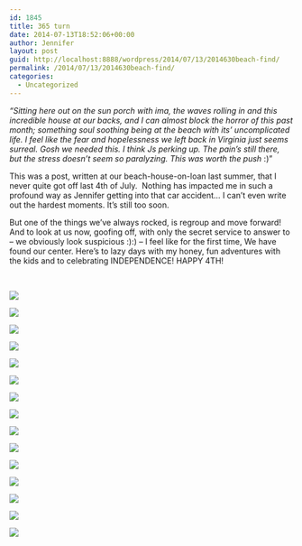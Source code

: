 ```yaml
---
id: 1845
title: 365 turn
date: 2014-07-13T18:52:06+00:00
author: Jennifer
layout: post
guid: http://localhost:8888/wordpress/2014/07/13/2014630beach-find/
permalink: /2014/07/13/2014630beach-find/
categories:
  - Uncategorized
---
```

_&#8220;Sitting here out on the sun porch with ima, the waves rolling in and this incredible house at our backs, and I can almost block the horror of this past month; something soul soothing being at the beach with its&#8217; uncomplicated life. I feel like the fear and hopelessness we left back in Virginia just seems surreal. Gosh we needed this. I think Js perking up. The pain&#8217;s still there, but the stress doesn&#8217;t seem so paralyzing. This was worth the push_ :)&#8221;

This was a post, written at our beach-house-on-loan last summer, that I never quite got off last 4th of July. &nbsp;Nothing has impacted me in such a profound way as Jennifer getting into that car accident&#8230; I can&#8217;t even write out the hardest moments. It&#8217;s still too soon.

But one of the things we&#8217;ve always rocked, is regroup and move forward! And to look at us now, goofing off, with only the secret service to answer to &#8211; we obviously look suspicious :):) &#8211; I feel like for the first time, We have found our center. Here&#8217;s to lazy days with my honey, fun adventures with the kids and to celebrating INDEPENDENCE! HAPPY 4TH!&nbsp;

 

<div class="image-gallery-wrapper">
  <p>
    <img src="http://static1.squarespace.com/static/50db6bb3e4b015296cd43789/50dfa5b1e4b0dc6320e0b5ea/53c28144e4b0da0978fd8cb0/1405275189554/2014-07-04+12.52.40.jpg.40.jpg?format=original" />
  </p>
  
  <p>
    <img src="http://static1.squarespace.com/static/50db6bb3e4b015296cd43789/50dfa5b1e4b0dc6320e0b5ea/53c28179e4b0da0978fd8ce7/1405275591707/2014-07-04+12.46.56.jpg.56.jpg?format=original" />
  </p>
  
  <p>
    <img src="http://static1.squarespace.com/static/50db6bb3e4b015296cd43789/50dfa5b1e4b0dc6320e0b5ea/53c281e6e4b0da0978fd8d36/1405256183413/2014-07-04+11.55.29.jpg.29.jpg?format=original" />
  </p>
  
  <p>
    <img src="http://static1.squarespace.com/static/50db6bb3e4b015296cd43789/50dfa5b1e4b0dc6320e0b5ea/53c2819be4b0da0978fd8d01/1405275849174/2014-07-04+12.43.48.jpg.48.jpg?format=original" />
  </p>
  
  <p>
    <img src="http://static1.squarespace.com/static/50db6bb3e4b015296cd43789/50dfa5b1e4b0dc6320e0b5ea/53c281a0e4b0da0978fd8d05/1405275904601/2014-07-04+12.29.01.jpg.01.jpg?format=original" />
  </p>
  
  <p>
    <img src="http://static1.squarespace.com/static/50db6bb3e4b015296cd43789/50dfa5b1e4b0dc6320e0b5ea/53c281a7e4b0da0978fd8d10/1405275960294/2014-07-04+12.25.12.jpg.12.jpg?format=original" />
  </p>
  
  <p>
    <img src="http://static1.squarespace.com/static/50db6bb3e4b015296cd43789/50dfa5b1e4b0dc6320e0b5ea/53c281d8e4b0da0978fd8d2e/1405276763208/2014-07-04+12.03.39.jpg.39.jpg?format=original" />
  </p>
  
  <p>
    <img src="http://static1.squarespace.com/static/50db6bb3e4b015296cd43789/50dfa5b1e4b0dc6320e0b5ea/53c2817be4b0f7bda7cd9e34/1405275651432/2014-07-04+12.45.23.jpg.23.jpg?format=original" />
  </p>
  
  <p>
    <img src="http://static1.squarespace.com/static/50db6bb3e4b015296cd43789/50dfa5b1e4b0dc6320e0b5ea/53c281aee4b0da0978fd8d13/1405276063195/2014-07-04+12.25.06.jpg.06.jpg?format=original" />
  </p>
  
  <p>
    <img src="http://static1.squarespace.com/static/50db6bb3e4b015296cd43789/50dfa5b1e4b0dc6320e0b5ea/53c281b3e4b0da0978fd8d18/1405276246566/2014-07-04+12.22.08.jpg.08.jpg?format=original" />
  </p>
  
  <p>
    <img src="http://static1.squarespace.com/static/50db6bb3e4b015296cd43789/50dfa5b1e4b0dc6320e0b5ea/53c281bee4b0da0978fd8d22/1405276386215/2014-07-04+12.19.44.jpg.44.jpg?format=original" />
  </p>
  
  <p>
    <img src="http://static1.squarespace.com/static/50db6bb3e4b015296cd43789/50dfa5b1e4b0dc6320e0b5ea/53c281e1e4b0da0978fd8d31/1405276662295/2014-07-04+11.57.40.jpg.40.jpg?format=original" />
  </p>
  
  <p>
    <img src="http://static1.squarespace.com/static/50db6bb3e4b015296cd43789/50dfa5b1e4b0dc6320e0b5ea/53c281cde4b012c9ea0c2883/1405276452188/2014-07-04+12.09.29.jpg.29.jpg?format=original" />
  </p>
  
  <p>
    <img src="http://static1.squarespace.com/static/50db6bb3e4b015296cd43789/50dfa5b1e4b0dc6320e0b5ea/53c28174e4b0da0978fd8ce2/1405275309825/2014-07-04+12.48.08.jpg.08.jpg?format=original" />
  </p>
  
  <p>
    <img src="http://static1.squarespace.com/static/50db6bb3e4b015296cd43789/50dfa5b1e4b0dc6320e0b5ea/53c28208e4b012c9ea0c28a0/1405276629199/2014-07-04+11.32.14.jpg.14.jpg?format=original" />
  </p>
</div>